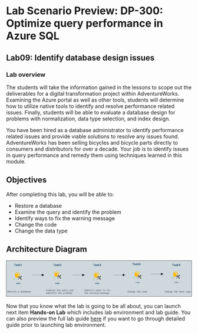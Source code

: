 # Lab Scenario Preview: DP-300:  Optimize query performance in Azure SQL 

## Lab09: Identify database design issues

### Lab overview

The students will take the information gained in the lessons to scope out the deliverables for a digital transformation project within AdventureWorks. Examining the Azure portal as well as other tools, students will determine how to utilize native tools to identify and resolve performance related issues. Finally, students will be able to evaluate a database design for problems with normalization, data type selection, and index design.

You have been hired as a database administrator to identify performance related issues and provide viable solutions to resolve any issues found. AdventureWorks has been selling bicycles and bicycle parts directly to consumers and distributors for over a decade. Your job is to identify issues in query performance and remedy them using techniques learned in this module.

## Objectives

After completing this lab, you will be able to:

- Restore a database
- Examine the query and identify the problem
- Identify ways to fix the warning message
- Change the code
- Change the data type

## Architecture Diagram

![](../images/preview09.png)

Now that you know what the lab is going to be all about, you can launch next item **Hands-on Lab** which includes lab environment and lab guide. You can also preview the full lab guide [here](https://experience.cloudlabs.ai/#/labguidepreview/16af0420-01ef-40fc-b620-a5242c9c0bd4) if you want to go through detailed guide prior to launching lab environment.  